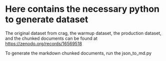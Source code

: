 # Here contains the necessary python to generate dataset

The original dataset from crag, the warmup dataset,
the production dataset, and the chunked documents can be found at
https://zenodo.org/records/16569518


To generate the markdown chunked documents, run the json_to_md.py